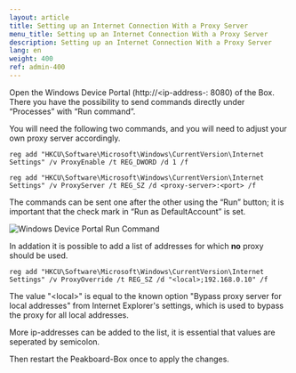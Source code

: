 ```yaml
---
layout: article
title: Setting up an Internet Connection With a Proxy Server
menu_title: Setting up an Internet Connection With a Proxy Server
description: Setting up an Internet Connection With a Proxy Server
lang: en
weight: 400
ref: admin-400
---
```


Open the Windows Device Portal (http://<ip-address-<peakboard>: 8080) of the Box.
There you have the possibility to send commands directly under “Processes” with “Run command”.

You will need the following two commands, and you will need to adjust your own proxy server accordingly.


```
reg add "HKCU\Software\Microsoft\Windows\CurrentVersion\Internet Settings" /v ProxyEnable /t REG_DWORD /d 1 /f
```


```
reg add "HKCU\Software\Microsoft\Windows\CurrentVersion\Internet Settings" /v ProxyServer /t REG_SZ /d <proxy-server>:<port> /f
```

The commands can be sent one after the other using the “Run” button; it is important that the check mark in “Run as DefaultAccount” is set.

![Windows Device Portal Run Command](/assets/images/admin/internet-setup/proxy.png)

In addation it is possible to add a list of addresses for which **no** proxy should be used.

```
reg add "HKCU\Software\Microsoft\Windows\CurrentVersion\Internet Settings" /v ProxyOverride /t REG_SZ /d "<local>;192.168.0.10" /f
```

The value "\<local\>" is equal to the known option "Bypass proxy server for local addresses" from Internet Explorer's settings, which is used to bypass the proxy for all local addresses.

More ip-addresses can be added to the list, it is essential that values are seperated by semicolon.

Then restart the Peakboard-Box once to apply the changes.
